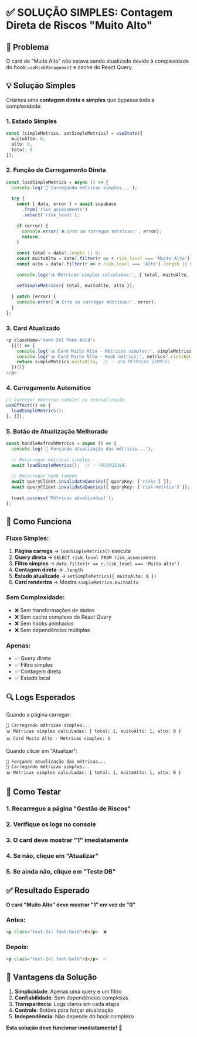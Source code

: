 # ✅ SOLUÇÃO SIMPLES: Contagem Direta de Riscos "Muito Alto"

## 🎯 Problema

O card de "Muito Alto" não estava sendo atualizado devido à complexidade do hook `useRiskManagement` e cache do React Query.

## 💡 Solução Simples

Criamos uma **contagem direta e simples** que bypassa toda a complexidade:

### **1. Estado Simples**
```typescript
const [simpleMetrics, setSimpleMetrics] = useState({
  muitoAlto: 0,
  alto: 0,
  total: 0
});
```

### **2. Função de Carregamento Direta**
```typescript
const loadSimpleMetrics = async () => {
  console.log('🔢 Carregando métricas simples...');
  
  try {
    const { data, error } = await supabase
      .from('risk_assessments')
      .select('risk_level');
    
    if (error) {
      console.error('❌ Erro ao carregar métricas:', error);
      return;
    }
    
    const total = data?.length || 0;
    const muitoAlto = data?.filter(r => r.risk_level === 'Muito Alto').length || 0;
    const alto = data?.filter(r => r.risk_level === 'Alto').length || 0;
    
    console.log('📊 Métricas simples calculadas:', { total, muitoAlto, alto });
    
    setSimpleMetrics({ total, muitoAlto, alto });
    
  } catch (error) {
    console.error('❌ Erro ao carregar métricas:', error);
  }
};
```

### **3. Card Atualizado**
```typescript
<p className="text-2xl font-bold">
  {(() => {
    console.log('📊 Card Muito Alto - Métricas simples:', simpleMetrics.muitoAlto);
    console.log('📊 Card Muito Alto - Hook metrics:', metrics?.risksByLevel?.['Muito Alto'] || 0);
    return simpleMetrics.muitoAlto;  // ✅ USA MÉTRICAS SIMPLES
  })()}
</p>
```

### **4. Carregamento Automático**
```typescript
// Carregar métricas simples na inicialização
useEffect(() => {
  loadSimpleMetrics();
}, []);
```

### **5. Botão de Atualização Melhorado**
```typescript
const handleRefreshMetrics = async () => {
  console.log('🔄 Forçando atualização das métricas...');
  
  // Recarregar métricas simples
  await loadSimpleMetrics();  // ✅ PRIORIDADE
  
  // Recarregar hook também
  await queryClient.invalidateQueries({ queryKey: ['risks'] });
  await queryClient.invalidateQueries({ queryKey: ['risk-metrics'] });
  
  toast.success('Métricas atualizadas!');
};
```

## 🎯 Como Funciona

### **Fluxo Simples:**
1. **Página carrega** → `loadSimpleMetrics()` executa
2. **Query direta** → `SELECT risk_level FROM risk_assessments`
3. **Filtro simples** → `data.filter(r => r.risk_level === 'Muito Alto')`
4. **Contagem direta** → `.length`
5. **Estado atualizado** → `setSimpleMetrics({ muitoAlto: X })`
6. **Card renderiza** → Mostra `simpleMetrics.muitoAlto`

### **Sem Complexidade:**
- ❌ Sem transformações de dados
- ❌ Sem cache complexo do React Query
- ❌ Sem hooks aninhados
- ❌ Sem dependências múltiplas

### **Apenas:**
- ✅ Query direta
- ✅ Filtro simples
- ✅ Contagem direta
- ✅ Estado local

## 🔍 Logs Esperados

Quando a página carregar:
```
🔢 Carregando métricas simples...
📊 Métricas simples calculadas: { total: 1, muitoAlto: 1, alto: 0 }
📊 Card Muito Alto - Métricas simples: 1
```

Quando clicar em "Atualizar":
```
🔄 Forçando atualização das métricas...
🔢 Carregando métricas simples...
📊 Métricas simples calculadas: { total: 1, muitoAlto: 1, alto: 0 }
```

## 🚀 Como Testar

### **1. Recarregue a página "Gestão de Riscos"**
### **2. Verifique os logs no console**
### **3. O card deve mostrar "1" imediatamente**
### **4. Se não, clique em "Atualizar"**
### **5. Se ainda não, clique em "Teste DB"**

## ✅ Resultado Esperado

**O card "Muito Alto" deve mostrar "1" em vez de "0"**

### **Antes:**
```html
<p class="text-2xl font-bold">0</p>  ❌
```

### **Depois:**
```html
<p class="text-2xl font-bold">1</p>  ✅
```

## 🎯 Vantagens da Solução

1. **Simplicidade**: Apenas uma query e um filtro
2. **Confiabilidade**: Sem dependências complexas
3. **Transparência**: Logs claros em cada etapa
4. **Controle**: Botões para forçar atualização
5. **Independência**: Não depende do hook complexo

**Esta solução deve funcionar imediatamente!** 🎉